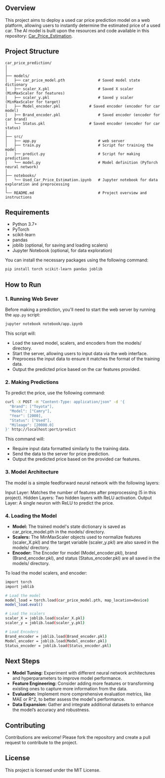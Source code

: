 ## Overview
This project aims to deploy a used car price prediction model on a web platform, allowing users to instantly determine the estimated price of a used car. The AI model is built upon the resources and code available in this repository: [Car_Price_Estimation](https://github.com/zhoumiaosen/Car_Price_Estiamtion).

## Project Structure
```plaintext
car_price_prediction/
│
│
├── models/
│   ├── car_price_model.pth         	  # Saved model state dictionary
│   ├── scaler_X.pkl                	  # Saved X scaler (MinMaxScaler for features)
│   ├── scaler_y.pkl                	  # Saved y scaler (MinMaxScaler for target)
│   ├── Model_encoder.pkl         	  # Saved encoder (encoder for car model)
│   ├── Brand_encoder.pkl            	  # Saved encoder (encoder for car brand)
│   └── Status.pkl              	  # Saved encoder (encoder for car status)
│
├── src/
│   ├── app.py                            # web server
│   ├── train.py                          # Script for training the model
│   ├── predict.py                        # Script for making predictions
│   └── model.py                          # Model definition (PyTorch neural network)
│
├── notebooks/
│   └── Used_Car_Price_Estimation.ipynb   # Jupyter notebook for data exploration and preprocessing
│
└── README.md                             # Project overview and instructions
```

## Requirements

- Python 3.7+
- PyTorch
- scikit-learn
- pandas
- joblib (optional, for saving and loading scalers)
- Jupyter Notebook (optional, for data exploration)

You can install the necessary packages using the following command:

```bash
pip install torch scikit-learn pandas joblib
```

## How to Run

### 1. Running Web Sever
Before making a prediction, you'll need to start the web server by running the `app.py` script:

```bash
jupyter notebook notebook/app.ipynb
```

This script will:

- Load the saved model, scalers, and encoders from the models/ directory.
- Start the server, allowing users to input data via the web interface.
- Preprocess the input data to ensure it matches the format of the training data.
- Output the predicted price based on the car features provided.

### 2. Making Predictions

To predict the price, use the following command:

```bash
curl -X POST -H "Content-Type: application/json" -d '{
  "Brand": ["Toyota"],
  "Model": ["Camry"],
  "Year": [2000],
  "Status": ["Used"],
  "Mileage": [20000.0]
}' http://localhost:port/predict

```

This command will:

- Require input data formatted similarly to the training data.
- Send the data to the server for price prediction.
- Output the predicted price based on the provided car features.

### 3. Model Architecture
The model is a simple feedforward neural network with the following layers:

Input Layer: Matches the number of features after preprocessing (5 in this project).
Hidden Layers: Two hidden layers with ReLU activation.
Output Layer: A single neuron with ReLU to predict the price.

### 4. Loading the Model
- **Model:** The trained model's state dictionary is saved as car_price_model.pth in the models/ directory.
- **Scalers:** The MinMaxScaler objects used to normalize features (scaler_X.pkl) and the target variable (scaler_y.pkl) are also saved in the models/ directory.
- **Encoder:** The Encoder for model (Model_encoder.pkl), brand (Brand_encoder.pkl), and status (Status_encoder.pkl) are all saved in the models/ directory.

To load the model scalers, and encoder:

```bash
import torch
import joblib

# Load the model
model_load = torch.load(car_price_model.pth, map_location=device)
model_load.eval()

# Load the scalers
scaler_X = joblib.load(scaler_X.pkl)
scaler_y = joblib.load(scaler_y.pkl)

# Load Encoders
Brand_encoder = joblib.load(Brand_encoder.pkl)
Model_encoder = joblib.load(Model_encoder.pkl)
Status_encoder = joblib.load(Status_encoder.pkl)
```


## Next Steps
- **Model Tuning:**
 Experiment with different neural network architectures and hyperparameters to improve model performance.
- **Feature Engineering:**
 Consider adding more features or transforming existing ones to capture more information from the data.
- **Evaluation:** 
Implement more comprehensive evaluation metrics, like MAE or R^2, to better assess the model's performance.
- **Data Expansion:** 
 Gather and integrate additional datasets to enhance the model’s accuracy and robustness.

## Contributing
Contributions are welcome! Please fork the repository and create a pull request to contribute to the project.

## License
This project is licensed under the MIT License.
